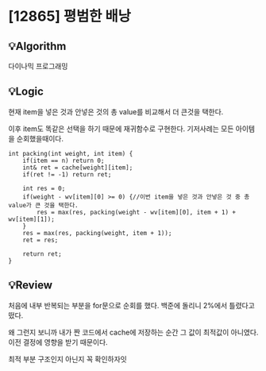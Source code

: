 # [12865] 평범한 배낭
## 💡Algorithm

다이나믹 프로그래밍

## 💡Logic

현재 item을 넣은 것과 안넣은 것의 총 value를 비교해서 더 큰것을 택한다. 

이후 item도 똑같은 선택을 하기 때문에 재귀함수로 구현한다. 기저사례는 모든 아이템을 순회했을때이다.

```
int packing(int weight, int item) {
    if(item == n) return 0;
    int& ret = cache[weight][item];
    if(ret != -1) return ret;
    
    int res = 0;
    if(weight - wv[item][0] >= 0) {//이번 item을 넣은 것과 안넣은 것 중 총 value가 큰 것을 택한다.
        res = max(res, packing(weight - wv[item][0], item + 1) + wv[item][1]);
    }
    res = max(res, packing(weight, item + 1));
    ret = res;
    
    return ret;
}
```

## 💡Review

처음에 내부 반복되는 부분을 for문으로 순회를 했다. 백준에 돌리니 2%에서 틀렸다고 떴다.

왜 그런지 보니까 내가 짠 코드에서 cache에 저장하는 순간 그 값이 최적값이 아니였다. 이전 결정에 영향을 받기 때문이다.

최적 부분 구조인지 아닌지 꼭 확인하자잇
